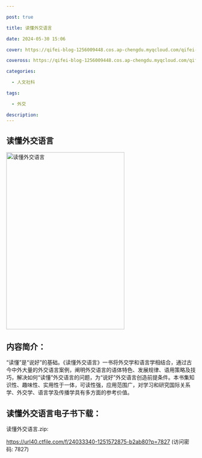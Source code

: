 ```yaml
---

post: true

title: 读懂外交语言

date: 2024-05-30 15:06

cover: https://qifei-blog-1256009448.cos.ap-chengdu.myqcloud.com/qifei-blog/31ZxFSs0MyL.jpg

coveross: https://qifei-blog-1256009448.cos.ap-chengdu.myqcloud.com/qifei-blog/31ZxFSs0MyL.jpg

categories:

  - 人文社科

tags:

  - 外交

description:
---
```


## 读懂外交语言

<img alt="读懂外交语言" class="aligncenter loading" data-was-processed="true" decoding="async" fetchpriority="high" height="471" src="https://qifei-blog-1256009448.cos.ap-chengdu.myqcloud.com/qifei-blog/31ZxFSs0MyL.jpg" style="cursor: zoom-in;" width="314"/>

## 内容简介：

“读懂”是“说好”的基础。《读懂外交语言》一书将外交学和语言学相结合，通过古今中外大量的外交语言案例，阐明外交语言的语体特色、发展规律、语用策略及技巧，解决如何“读懂”外交语言的问题，为“说好”外交语言创造前提条件。本书集知识性、趣味性、实用性于一体，可读性强，应用范围广，对学习和研究国际关系学、外交学、语言学及传播学具有多方面的参考价值。

## 读懂外交语言电子书下载：

读懂外交语言.zip: 

https://url40.ctfile.com/f/24033340-1251572875-b2ab80?p=7827 (访问密码: 7827)
